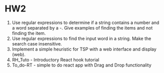 # HW2
1. Use regular expressions to determine if a string contains a number and a word separated by a -. Give examples of finding the items and not finding the item. 
2. Use regular expressions to find the input word in a string. Make the search case insensitive.
3. Implement a simple heuristic for TSP with a web interface and display (web).
5. RH_Tuto - Introductory React hook tutorial 
6. To_do-RT - simple to do react app with Drag and Drop functionality 


